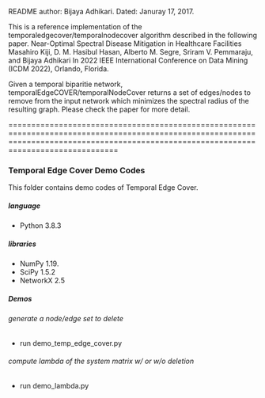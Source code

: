 README author: Bijaya Adhikari.
Dated: Januray 17, 2017. 


This is a reference implementation of the temporaledgecover/temporalnodecover algorithm described in the following paper.
Near-Optimal Spectral Disease Mitigation in Healthcare Facilities
Masahiro Kiji, D. M. Hasibul Hasan, Alberto M. Segre, Sriram V. Pemmaraju, and Bijaya Adhikari
In 2022 IEEE International Conference on Data Mining (ICDM 2022), Orlando, Florida.


Given a temporal biparitie network, temporalEdgeCOVER/temporalNodeCover returns a set of edges/nodes to remove from the input network which minimizes the spectral radius of the resulting graph.
Please check the paper for more detail.

==========================================================================================================================================================================================


### Temporal Edge Cover Demo Codes

This folder contains demo codes of Temporal Edge Cover.

##### language
* Python 3.8.3

##### libraries
* NumPy 1.19.
* SciPy 1.5.2
* NetworkX 2.5

##### Demos

###### generate a node/edge set to delete
* run demo_temp_edge_cover.py

###### compute lambda of the system matrix w/ or w/o deletion
* run demo_lambda.py
